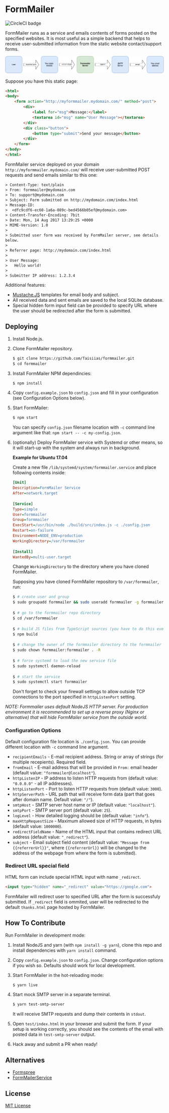# FormMailer

![CircleCI badge](https://img.shields.io/circleci/project/github/Taisiias/formmailer.svg)

FormMailer runs as a service and emails contents of forms posted on the specified websites. It is most useful as a simple backend that helps to receive user-submitted information from the static website contact/support forms.

![Workflow](/img/formmailer-workflow.png)

Suppose you have this static page:

```html
<html>
<body>
    <form action="http://myformmailer.mydomain.com/" method="post">
        <div>
            <label for="msg">Message:</label>
            <textarea id="msg" name="User Message"></textarea>
        </div>
        <div class="button">
            <button type="submit">Send your message</button>
        </div>
    </form>
</body>
</html>
```

FormMailer service deployed on your domain `http://myformmailer.mydomain.com/` will receive user-submitted POST requests and send emails similar to this one:

```
> Content-Type: text/plain
> From: formmailer@mydomain.com
> To: support@mydomain.com
> Subject: Form submitted on http://mydomain.com/index.html
> Message-ID:
>  <dfc9cdf6-ec60-1a6a-089c-bed4566b05ef@mydomain.com>
> Content-Transfer-Encoding: 7bit
> Date: Mon, 14 Aug 2017 13:29:25 +0000
> MIME-Version: 1.0
>
> Submitted user form was received by FormMailer server, see details below.
>
> Referrer page: http://mydomain.com/index.html
>
> User Message:
>   Hello world!
>
> Submitter IP address: 1.2.3.4
```

Additional features:

* [Mustache.JS](https://github.com/janl/mustache.js) templates for email body and subject.
* All received data and sent emails are saved to the local SQLite database.
* Special hidden form input field can be provided to specify URL where the user should be redirected after the form is submitted.

## Deploying

1. Install Node.js.

2. Clone FormMailer repository.
    ```bash
    $ git clone https://github.com/Taisiias/formmailer.git
    $ cd formmailer
    ```

3. Install FormMailer NPM dependincies:
    ```bash
    $ npm install
    ```

4. Copy `config.example.json` to `config.json` and fill in your configuration (see Configuration Options below).

5. Start FormMailer:
    ```bash
    $ npm start
    ```
    You can specify `config.json` filename location with `-c` command line argument like that: `npm start -- -c my-config.json`.

6. (optionally) Deploy FormMailer service with Systemd or other means, so it will start-up with the system and always run in background.

    **Example for Ubuntu 17.04**

    Create a new file `/lib/systemd/system/formmailer.service` and place following contents inside:

    ```ini
    [Unit]
    Description=FormMailer Service
    After=network.target

    [Service]
    Type=simple
    User=formmailer
    Group=formmailer
    ExecStart=/usr/bin/node ./build/src/index.js -c ./config.json
    Restart=on-failure
    Environment=NODE_ENV=production
    WorkingDirectory=/var/formmailer

    [Install]
    WantedBy=multi-user.target
    ```

    Change `WorkingDirectory` to the directory where you have cloned FormMailer.

    Supposing you have cloned FormMailer repository to `/var/formmailer`, run:

    ```bash
    $ # create user and group
    $ sudo groupadd formmailer && sudo useradd formmailer -g formmailer

    $ # go to the formmailer repo directory
    $ cd /var/formmailer

    $ # build JS files from TypeScript sources (you have to do this every time you update source code repo)
    $ npm build

    $ # change the owner of the formmailer directory to the formmailer user
    $ sudo chown formmailer:formmailer . -R

    $ # force systemd to load the new service file
    $ sudo systemctl daemon-reload

    $ # start the service
    $ sudo systemctl start formmailer
    ```

    Don't forget to check your firewall settings to allow outside TCP connections to the port specified in `httpListenPort` setting.

*NOTE: Formmailer uses default NodeJS HTTP server. For production environment it is recommended to set up a reverse proxy (Nginx or alternative) that will hide FormMailer service from the outside world.*

### Configuration Options

Default configuration file location is `./config.json`. You can provide different location with `-c` command line argument.

* `recipientEmails` - E-mail recipient address. String or array of strings (for multiple recepients). Required field.
* `fromEmail` - E-mail address that will be provided in `From:` email header (default value: `"formmailer@localhost"`).
* `httpListenIP` - IP address to listen HTTP requests from (default value: `"0.0.0.0"` - all IP addresses).
* `httpListenPort` - Port to listen HTTP requests from (default value: `3000`).
* `httpServerPath` - URL path that will receive form data (part that goes after domain name. Default value: `"/"`).
* `smtpHost` - SMTP server host name or IP (default value: `"localhost"`).
* `smtpPort` - SMTP server port (default value: `25`).
* `logLevel` - How detailed logging should be (default value: `"info"`).
* `maxHttpRequestSize` - Maximum allowed size of HTTP requests, in bytes (default value: `1000000`).
* `redirectFieldName` - Name of the HTML input that contains redirect URL address (default value: `"_redirect"`).
* `subject` - Email subject field content (default value: `"Message from {{referrerUrl}}"`, where `{{referrerUrl}}` will be changed to the address of the webpage from where the form is submitted).

### Redirect URL special field

HTML form can include special HTML input with name `_redirect`.

```html
<input type="hidden" name="_redirect" value="https://google.com">
```

FormMailer will redirect user to specified URL after the form is successfuly submitted. If `_redirect` field is ommited, user will be redirected to the default `thanks.html` page hosted by FormMailer.

## How To Contribute

Run FormMailer in development mode:

1. Install NodeJS and yarn (with `npm install -g yarn`), clone this repo and install dependencies with `yarn install` command.

2. Copy `config.example.json` to `config.json`. Change configuration options if you wish so. Defaults should work for local development.

3. Start FormMailer in the hot-reloading mode:
    ```bash
    $ yarn live
    ```

4. Start mock SMTP server in a separate terminal.
    ```bash
    $ yarn test-smtp-server
    ```
    It will receive SMTP requests and dump their contents in `stdout`.

5. Open `test/index.html` in your browser and submit the form. If your setup is working correctly, you should see the contents of the email with posted data in `test-smtp-server` output.

6. Hack away and submit a PR when ready!

## Alternatives

* [Formspree](https://github.com/formspree/formspree)
* [FormMailerService](https://github.com/abbr/FormMailerService)

## License

[MIT License](LICENSE)
